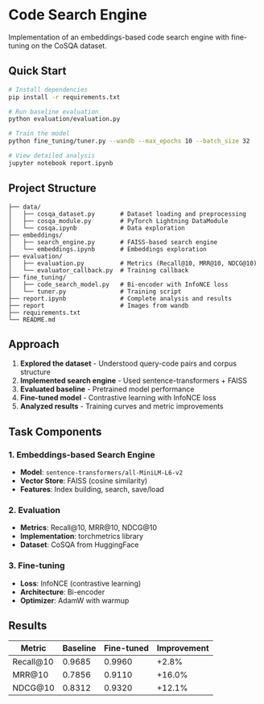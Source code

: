 # Code Search Engine

Implementation of an embeddings-based code search engine with fine-tuning on the CoSQA dataset.

## Quick Start

```bash
# Install dependencies
pip install -r requirements.txt

# Run baseline evaluation
python evaluation/evaluation.py

# Train the model
python fine_tuning/tuner.py --wandb --max_epochs 10 --batch_size 32

# View detailed analysis
jupyter notebook report.ipynb
```

## Project Structure

```
├── data/
│   ├── cosqa_dataset.py       # Dataset loading and preprocessing
│   ├── cosqa_module.py        # PyTorch Lightning DataModule
│   └── cosqa.ipynb            # Data exploration
├── embeddings/
│   ├── search_engine.py       # FAISS-based search engine
│   └── embeddings.ipynb       # Embeddings exploration
├── evaluation/
│   ├── evaluation.py          # Metrics (Recall@10, MRR@10, NDCG@10)
│   └── evaluator_callback.py  # Training callback
├── fine_tuning/
│   ├── code_search_model.py   # Bi-encoder with InfoNCE loss
│   └── tuner.py               # Training script
├── report.ipynb               # Complete analysis and results
├── report                     # Images from wandb
├── requirements.txt
└── README.md
```
## Approach

1. **Explored the dataset** - Understood query-code pairs and corpus structure
2. **Implemented search engine** - Used sentence-transformers + FAISS
3. **Evaluated baseline** - Pretrained model performance
4. **Fine-tuned model** - Contrastive learning with InfoNCE loss
5. **Analyzed results** - Training curves and metric improvements

## Task Components

### 1. Embeddings-based Search Engine
- **Model**: `sentence-transformers/all-MiniLM-L6-v2`
- **Vector Store**: FAISS (cosine similarity)
- **Features**: Index building, search, save/load

### 2. Evaluation
- **Metrics**: Recall@10, MRR@10, NDCG@10
- **Implementation**: torchmetrics library
- **Dataset**: CoSQA from HuggingFace

### 3. Fine-tuning
- **Loss**: InfoNCE (contrastive learning)
- **Architecture**: Bi-encoder
- **Optimizer**: AdamW with warmup

## Results

| Metric | Baseline | Fine-tuned | Improvement |
|--------|----------|------------|-------------|
| Recall@10 | 0.9685 | 0.9960 | +2.8% |
| MRR@10 | 0.7856 | 0.9110 | +16.0% |
| NDCG@10 | 0.8312 | 0.9320 | +12.1% |